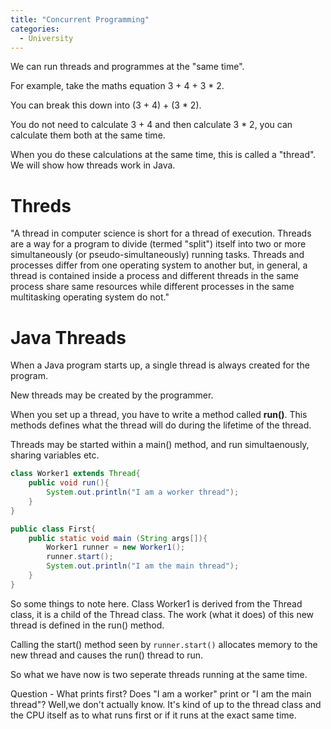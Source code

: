 ```yaml
---
title: "Concurrent Programming"
categories:
  - University
---
```


We can run threads and programmes at the "same time".

For example, take the maths equation 3 + 4 + 3 * 2.

You can break this down into (3 + 4) + (3 * 2). 

You do not need to calculate 3 + 4 and then calculate 3 * 2, you can calculate them both at the same time.

When you do these calculations at the same time, this is called a "thread". We will show how threads work in Java.

# Threds



"A thread in computer science is short for a thread of execution. Threads are a way for a program to divide (termed "split") itself into two or more simultaneously (or pseudo-simultaneously) running tasks. Threads and processes differ from one operating system to another but, in general, a thread is contained inside a process and different threads in the same process share same resources while different processes in the same multitasking operating system do not."

# Java Threads

When a Java program starts up, a single thread is always created for the program.

New threads may be created by the programmer.

When you set up a thread, you have to write a method called __run()__. This methods defines what the thread will do during the lifetime of the thread. 

Threads may be started within a main() method, and run simultaenously, sharing variables etc.

```java
class Worker1 extends Thread{
    public void run(){
        System.out.println("I am a worker thread");
    }
}

public class First{
    public static void main (String args[]){
        Worker1 runner = new Worker1();
        runner.start();
        System.out.println("I am the main thread");
    }
}
```

So some things to note here. Class Worker1 is derived from the Thread class, it is a child of the Thread class. The work (what it does) of this new thread is defined in the run() method.

Calling the start() method seen by ```runner.start()``` allocates memory to the new thread and causes the run() thread to run.

So what we have now is two seperate threads running at the same time.

Question - What prints first? Does "I am a worker" print or "I am the main thread"? Well,we don't actually know. It's kind of up to the thread class and the CPU itself as to what runs first or if it runs at the exact same time.